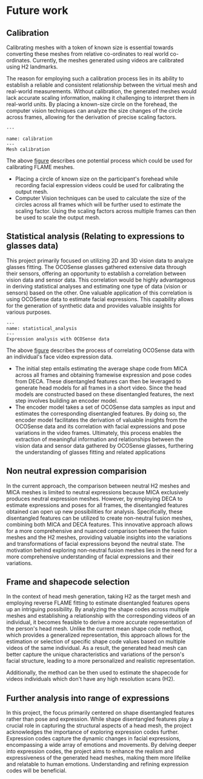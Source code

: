 # Future work

## Calibration

Calibrating meshes with a token of known size is essential towards converting these meshes from relative co-ordinates to real world co-ordinates. Currently, the meshes generated using videos are calibrated using H2 landmarks. 

The reason for employing such a calibration process lies in its ability to establish a reliable and consistent relationship between the virtual mesh and real-world measurements. Without calibration, the generated meshes would lack accurate scaling information, making it challenging to interpret them in real-world units. By placing a known-size circle on the forehead, the computer vision techniques can analyze the size changes of the circle across frames, allowing for the derivation of precise scaling factors.

```{figure} /images/mesh_scaling.png
---

name: calibration
---
Mesh calibration
```

The above [figure](calibration) describes one potential process which could be used for calibrating FLAME meshes. 
- Placing a circle of known size on the participant's forehead while recording facial expression videos could be used for calibrating the output mesh.
- Computer Vision techniques can be used to calculate the size of the circles across all frames which will be further used to estimate the scaling factor. Using the scaling factors across multiple frames can then be used to scale the output mesh.

## Statistical analysis (Relating to expressions to glasses data)

This project primarily focused on utilizing 2D and 3D vision data to analyze glasses fitting. The OCOSense glasses gathered extensive data through their sensors, offering an opportunity to establish a correlation between vision data and sensor data. This correlation would be highly advantageous in deriving statistical analyses and estimating one type of data (vision or sensors) based on the other. One valuable application of this correlation is using OCOSense data to estimate facial expressions. This capability allows for the generation of synthetic data and provides valuable insights for various purposes.

```{figure} /images/statistical_analysis.png
---
name: statistical_analysis
---
Expression analysis with OCOSense data
```

The above [figure](statistical_analysis) describes the process of correlating OCOSense data with an individual's face video expression data.
- The initial step entails estimating the average shape code from MICA across all frames and obtaining framewise expression and pose codes from DECA. These disentangled features can then be leveraged to generate head models for all frames in a short video. Since the head models are constructed based on these disentangled features, the next step involves building an encoder model. 
- The encoder model takes a set of OCOSense data samples as input and estimates the corresponding disentangled features. By doing so, the encoder model facilitates the derivation of valuable insights from the OCOSense data and its correlation with facial expressions and pose variations in the video frames. Ultimately, this process enables the extraction of meaningful information and relationships between the vision data and sensor data gathered by OCOSense glasses, furthering the understanding of glasses fitting and related applications

## Non neutral expression comparision

In the current approach, the comparison between neutral H2 meshes and MICA meshes is limited to neutral expressions because MICA exclusively produces neutral expression meshes. However, by employing DECA to estimate expressions and poses for all frames, the disentangled features obtained can open up new possibilities for analysis. Specifically, these disentangled features can be utilized to create non-neutral fusion meshes, combining both MICA and DECA features. This innovative approach allows for a more comprehensive and nuanced comparison between the fusion meshes and the H2 meshes, providing valuable insights into the variations and transformations of facial expressions beyond the neutral state. The motivation behind exploring non-neutral fusion meshes lies in the need for a more comprehensive understanding of facial expressions and their variations. 

## Frame and shapecode selection 

In the context of head mesh generation, taking H2 as the target mesh and employing reverse FLAME fitting to estimate disentangled features opens up an intriguing possibility. By analyzing the shape codes across multiple meshes and establishing a relationship with the corresponding videos of an individual, it becomes feasible to derive a more accurate representation of the person's head mesh. Unlike the current mean shape code method, which provides a generalized representation, this approach allows for the estimation or selection of specific shape code values based on multiple videos of the same individual. As a result, the generated head mesh can better capture the unique characteristics and variations of the person's facial structure, leading to a more personalized and realistic representation. 

Additionally, the method can be then used to estimate the shapecode for videos individuals which don't have any high resolution scans (H2).


## Further analysis into range of expressions

In this project, the focus primarily centered on shape disentangled features rather than pose and expression. While shape disentangled features play a crucial role in capturing the structural aspects of a head mesh, the project acknowledges the importance of exploring expression codes further. Expression codes capture the dynamic changes in facial expressions, encompassing a wide array of emotions and movements. By delving deeper into expression codes, the project aims to enhance the realism and expressiveness of the generated head meshes, making them more lifelike and relatable to human emotions. Understanding and refining expression codes will be beneficial.

